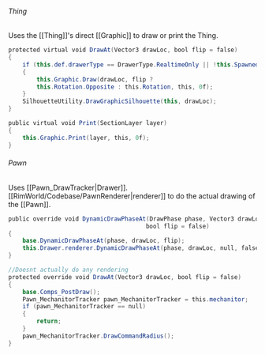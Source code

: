 
###### Thing

Uses the [[Thing]]'s direct [[Graphic]] to draw or print the Thing.
```cs
protected virtual void DrawAt(Vector3 drawLoc, bool flip = false)        
{
	if (this.def.drawerType == DrawerType.RealtimeOnly || !this.Spawned)
	{
		this.Graphic.Draw(drawLoc, flip ?
		this.Rotation.Opposite : this.Rotation, this, 0f);
	}
	SilhouetteUtility.DrawGraphicSilhouette(this, drawLoc);
}
```

```cs
public virtual void Print(SectionLayer layer)        
{
	this.Graphic.Print(layer, this, 0f);        
}
```

###### Pawn

Uses [[Pawn_DrawTracker|Drawer]].[[RimWorld/Codebase/PawnRenderer|renderer]] to do the actual drawing of the [[Pawn]].
```cs
public override void DynamicDrawPhaseAt(DrawPhase phase, Vector3 drawLoc, 
									   bool flip = false)        
{            
	base.DynamicDrawPhaseAt(phase, drawLoc, flip);            
	this.Drawer.renderer.DynamicDrawPhaseAt(phase, drawLoc, null, false);        
}
```

```cs
//Doesnt actually do any rendering
protected override void DrawAt(Vector3 drawLoc, bool flip = false)        
{            
	base.Comps_PostDraw();            
	Pawn_MechanitorTracker pawn_MechanitorTracker = this.mechanitor;            
	if (pawn_MechanitorTracker == null)            
	{                
		return;            
	}            
	pawn_MechanitorTracker.DrawCommandRadius();        
}
```
